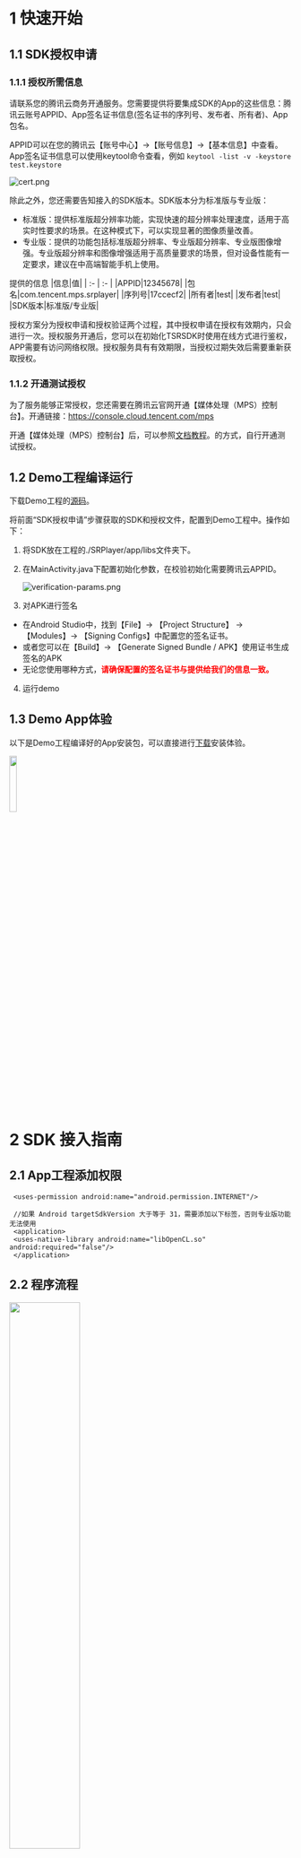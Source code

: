 # **1 快速开始**
## 1.1 **SDK授权申请**
### 1.1.1 **授权所需信息**
请联系您的腾讯云商务开通服务。您需要提供将要集成SDK的App的这些信息：腾讯云账号APPID、App签名证书信息(签名证书的序列号、发布者、所有者)、App包名。

APPID可以在您的腾讯云【账号中心】->【账号信息】->【基本信息】中查看。
App签名证书信息可以使用keytool命令查看，例如
```keytool -list -v -keystore test.keystore```

![cert.png](./docs/cert.png)

除此之外，您还需要告知接入的SDK版本。SDK版本分为标准版与专业版： 
* 标准版：提供标准版超分辨率功能，实现快速的超分辨率处理速度，适用于高实时性要求的场景。在这种模式下，可以实现显著的图像质量改善。 
* 专业版：提供的功能包括标准版超分辨率、专业版超分辨率、专业版图像增强。专业版超分辨率和图像增强适用于高质量要求的场景，但对设备性能有一定要求，建议在中高端智能手机上使用。

提供的信息
|信息|值|
| :- | :- |
|APPID|12345678|
|包名|com.tencent.mps.srplayer|
|序列号|17ccecf2|
|所有者|test|
|发布者|test|
|SDK版本|标准版/专业版|

授权方案分为授权申请和授权验证两个过程，其中授权申请在授权有效期内，只会进行一次。授权服务开通后，您可以在初始化TSRSDK时使用在线方式进行鉴权，APP需要有访问网络权限。授权服务具有有效期限，当授权过期失效后需要重新获取授权。

### 1.1.2 **开通测试授权**
为了服务能够正常授权，您还需要在腾讯云官网开通【媒体处理（MPS）控制台】。开通链接：https://console.cloud.tencent.com/mps

开通【媒体处理（MPS）控制台】后，可以参照[文档教程](https://doc.weixin.qq.com/doc/w3_AOcASwZGACk0FEPdUPJSfWATJijrR?scode=AJEAIQdfAAoiwZesQAAcEALgZGALo)。的方式，自行开通测试授权。

## 1.2 **Demo工程编译运行**

下载Demo工程的[源码](https://github.com/tencentyun/TSR/tree/main/demo/tsr-android-demo)。

将前面“SDK授权申请”步骤获取的SDK和授权文件，配置到Demo工程中。操作如下：

1. 将SDK放在工程的./SRPlayer/app/libs文件夹下。

2. 在MainActivity.java下配置初始化参数，在校验初始化需要腾讯云APPID。

   ![verification-params.png](./docs/verification-params.png)


3. 对APK进行签名
- 在Android Studio中，找到【File】-> 【Project Structure】 -> 【Modules】-> 【Signing Configs】中配置您的签名证书。
- 或者您可以在【Build】-> 【Generate Signed Bundle / APK】使用证书生成签名的APK
- 无论您使用哪种方式，<font color="red">**请确保配置的签名证书与提供给我们的信息一致。**</font>

4. 运行demo

## **1.3 Demo App体验**
以下是Demo工程编译好的App安装包，可以直接进行[下载](https://cg-sdk-1258344699.cos.ap-nanjing.myqcloud.com/tsr/pro-demo-android/MPSDemo_v0.5.6-12-f17f911_202411071807.apk)安装体验。

<img src=./docs/android-demo-qrcode.png width=16% />

# **2 SDK 接入指南**
## **2.1 App工程添加权限**
```
 <uses-permission android:name="android.permission.INTERNET"/>

 //如果 Android targetSdkVersion 大于等于 31，需要添加以下标签，否则专业版功能无法使用
 <application>
 <uses-native-library android:name="libOpenCL.so" android:required="false"/>
 </application>
```
## **2.2 程序流程**
<img src=./docs/tsr-work-flow.png width=50% />

### **2.2.1 TSRSdk**
[TSRSdk](https://tencentyun.github.io/TSR/android-docs/latest/com/tencent/mps/tie/api/TSRSdk.html)包括init和deInit两个方法。init方法用于初始化SDK，deInit方法用于释放资源。

1. 在线鉴权初始化TSRSdk，您需要传入**APPID和AUTH_ID**进行在线鉴权，还需要传入TSRSdk.TSRSdkLicenseVerifyResultCallback用于获取在线鉴权的结果。除此之外，还需要传入一个TSRLogger，用于获取SDK的日志。下面是示例代码：

```
    TSRSdkLicenseVerifyResultCallback callback = new TSRSdkLicenseVerifyResultCallback() {
    public void onTSRSdkLicenseVerifyResult(TSRSdkLicenseStatus status) {
        if (status == TSRSdkLicenseStatus.AVAILABLE) {
           // Creating TSRPass for super-resolution rendering
        } else {
           // Do something when the verification of sdk's license failed.
        }
    }
  };
  TSRSdk.getInstance().init(appId, authId, callback, logger);
```


2. 当您已经不需要使用TSRSdk时，需要调用TSRSdk的deInit方法，释放资源。<font color="red">**注意：在调用TSRSdk的deInit方法前，确保所有TSRPass已经释放资源，否则会有意想不到的问题。**</font>
```
  // If you have created TSRPass, you should release it before release TSRSdk.
  tsrPass.deInit();
  // Release resources when the TSRSdk object is no longer needed.
  TSRSdk.getInstance().deInit();
```

### **2.2.2 TSRPass**
[TSRPass](https://tencentyun.github.io/TSR/android-docs/latest/com/tencent/mps/tie/api/TSRPass.html) 是用于进行超分辨率渲染的类，在创建 TSRPass 时，您需要传入 TSRAlgorithmType 设置超分的算法类型。

**注意：TSRPass 不是线程安全的，必须在同一个线程中调用 TSRPass 的方法。**

在 TSRAlgorithmType 枚举中，有 STANDARD和PROFESSIONAL_HIGH_QUALITY两个算法运行模式：
1. **STANDARD（标准）模式**：提供快速的超分辨率处理速度，适用于高实时性要求的场景。在这种模式下，可以实现显著的图像质量改善。
2. **PROFESSIONAL_HIGH_QUALITY（专业版-高质量）模式**：确保了高图像质量，同时需要更高的设备性能。它适合于有高图像质量要求的场景，并推荐在中高端智能手机上使用。

它包括了 `init`, `reInit`, `render` 和 `deInit` 方法。在使用 TSRPass 前，您需要调用 `init` 方法进行初始化。如果需要在不创建新的 TSRPass 实例的情况下更新输入图像的尺寸或缩放比例，可以使用 `reInit` 方法。在使用结束后，您需要调用 `deInit` 方法释放资源。


以下是标准版超分代码示例：
```
// Create a TSRPass object using the constructor.
TSRPass tsrPass = new TSRPass(TSRPass.TSRAlgorithmType.STANDARD);

// The code below must be executed in the same glThread.
//----------------------GL Thread---------------------//

// Initialize TSRPass and set the input image width, height, and srRatio.
TSRPass.TSRInitStatusCode initStatus = tsrPass.init(inputWidth, inputHeight, srRatio);

if (initStatus == TSRPass.TSRInitStatusCode.SUCCESS) {
   // Optional: Set the brightness, saturation, contrast and sharpness levels.
   tsrPass.setParameters(52, 55, 60, 0);

   // Perform super-resolution rendering and get the enhanced texture ID.
   int outputTextureId = tsrPass.render(inputTextureId);

   // Reinitialize if there are changes in image dimensions or srRatio.
   TSRPass.TSRInitStatusCode reInitStatus = tsrPass.reInit(newInputWidth, newInputHeight, newSrRatio);
   if (reInitStatus == TSRPass.TSRInitStatusCode.SUCCESS) {
      outputTextureId = tsrPass.render(inputTextureId);
   } else {
      // Handle reinitialization failure
   }

   // Release resources when no longer needed.
   tsrPass.deInit();
} else {
   // Handle initialization failure
}

//----------------------GL Thread---------------------//
```

以下是专业版超分代码示例：
```
// Create a TSRPass object with the desired algorithm type.
TSRPass tsrPass = new TSRPass(TSRPass.TSRAlgorithmType.PROFESSIONAL_HIGH_QUALITY);

// Before initializing the TSRPass, configure the maximum input resolution for super-resolution processing.
// This configuration step is crucial as it helps to allocate memory and optimize performance.
// Here, we set the maximum resolution to 1920x1920 pixels.
TSRPass.TSRInitStatusCode configStatus = tsrPass.configureProSRMaxInputResolution(1920, 1920);

// The code below must be executed in the same glThread.
//----------------------GL Thread---------------------//

// Initialize TSRPass with the specified parameters.
TSRPass.TSRInitStatusCode initStatus = tsrPass.init(inputWidth, inputHeight, srRatio);

if (initStatus == TSRPass.TSRInitStatusCode.SUCCESS) {
   // Perform super-resolution rendering and get the enhanced texture ID.
   int outputTextureId = tsrPass.render(inputTextureId);

   // Reinitialize if there are changes in image dimensions or srRatio.
   TSRPass.TSRInitStatusCode reInitStatus = tsrPass.reInit(newInputWidth, newInputHeight, newSrRatio);
   if (reInitStatus == TSRPass.TSRInitStatusCode.SUCCESS) {
      outputTextureId = tsrPass.render(inputTextureId);
   } else {
      // Handle reinitialization failure
   }

   // Release resources when no longer needed.
   tsrPass.deInit();
} else {
   // Handle initialization failure
}

//----------------------GL Thread---------------------//
```

TSRPass类还提供了接口用于管理和优化超分辨率渲染过程中的专业版超分辨率（Pro SR）功能。以下是对这些接口的详细介绍：

1. **enableProSRAutoFallback(int consecutiveTimeoutFrames, int timeoutDurationMs, FallbackListener listener):**
   该方法用于启用超分辨率处理的自动回退机制，并设置相应的参数。此方法应在调用初始化方法之前调用。它配置了自动回退的参数，如果连续超时帧数超过指定的consecutiveTimeoutFrames，系统将触发回退。请注意，此方法仅在创建TSRPass时使用的算法类型不设置为STANDARD时生效。此外，可以提供一个回退监听器来处理回退事件。当触发回退时，将调用回退监听器的onFallback()方法，允许用户实现自定义行为以响应回退事件。

2. **disableProSRAutoFallback():**
   该方法用于禁用超分辨率处理的自动回退机制。此方法应在之前使用enableProSRAutoFallback启用的自动回退功能关闭后调用。一旦调用此方法，系统将不再根据配置的参数触发回退。

3. **benchmarkProSR(int inputWidth, int inputHeight, float srRatio):**
   该方法用于评估专业版算法的渲染时间消耗。此方法根据给定的输入尺寸评估专业版算法的执行时间（以毫秒为单位）。此方法不应在主线程上调用，因为它可能需要大约2到5秒才能完成。此方法仅在创建TSRPass时使用的算法类型不设置为STANDARD时生效。如果算法执行因任何原因失败，此方法将返回-1。

4. **forceProSRFallback(boolean enable):**
   该方法用于在专业版和标准算法之间切换。当enable为true时，系统将切换到标准算法；否则，将使用专业版算法。此方法仅在创建TSRPass时使用的算法类型不设置为STANDARD时生效。

这些接口为开发者提供了灵活的控制选项，以优化超分辨率渲染的性能和用户体验。

### **2.2.3 TIEPass**
[TIEPass](https://tencentyun.github.io/TSR/android-docs/latest/com/tencent/mps/tie/api/TIEPass.html) 是用于进行图像增强渲染的类，**只在专业版SDK可用**。在创建 TIEPass 时，您需要传入 TIEAlgorithmType 设置图像增强的算法类型。它包括 `init`, `reInit`, `render` 和 `deInit` 方法。在使用 TIEPass 前，您需要调用 `init` 方法进行初始化。如果需要在不创建新的 TIEPass 实例的情况下更新输入图像的尺寸，可以使用 `reInit` 方法。在使用结束后，您需要调用 `deInit` 方法释放资源。


**注意：TIEPass 不是线程安全的，必须在同一个线程中调用 TIEPass 的方法。**

以下是代码示例：
```
// Create a TIEPass object using the constructor.
TIEPass tiePass = new TIEPass(TIEPass.TIEAlgorithmType.PROFESSIONAL_HIGH_QUALITY);

// Before initializing the TIEPass, configure the maximum input resolution for super-resolution processing.
// This configuration step is crucial as it helps to allocate memory and optimize performance.
// Here, we set the maximum resolution to 1920x1920 pixels.
TIEInitStatusCode configStatus = tiePass.configureProIEMaxInputResolution(1920, 1920);


// The code below must be executed in the same glThread.
//----------------------GL Thread---------------------//

// Initialize TIEPass and set the input image width and height.
TIEPass.TIEInitStatusCode initStatus = tiePass.init(inputWidth, inputHeight);

if (initStatus == TIEPass.TIEInitStatusCode.SUCCESS) {
   // If the type of inputTexture is TextureOES, you must transform it to Texture2D.
   // Conversion code can be written according to actual requirements.
   
   // Perform image enhancement rendering on the input OpenGL texture and get the enhanced texture ID.
   int outputTextureId = tiePass.render(inputTextureId);
   
   // Reinitialize with new dimensions if needed.
   TIEPass.TIEInitStatusCode reInitStatus = tiePass.reInit(newInputWidth, newInputHeight);
   if (reInitStatus == TSRPass.TSRInitStatusCode.SUCCESS) {
      outputTextureId = tiePass.render(inputTextureId);
   } else {
      // Handle reinitialization failure
   }

   // Release resources when the TIEPass object is no longer needed.
   tiePass.deInit();
} else {
   // Handle initialization failure
}

//----------------------GL Thread---------------------//
```

TIEPass类提供了接口用于管理和优化图像增强过程中的专业版图像增强（Pro IE）功能。以下是对这些接口的详细介绍：

1. **enableProIEAutoFallback(int consecutiveTimeoutFrames, int timeoutDurationMs, FallbackListener listener):**
   该方法用于启用图像增强过程的自动回退机制，并设置相应的参数。此方法应在调用初始化方法之前调用。它配置了自动回退的参数，如果连续超时帧数超过指定的consecutiveTimeoutFrames，系统将触发回退。请注意，此方法仅在创建TIEPass时使用的算法类型不设置为STANDARD时生效。此外，可以提供一个回退监听器来处理回退事件。当触发回退时，将调用回退监听器的onFallback()方法，允许用户实现自定义行为以响应回退事件。

2. **disableProIEAutoFallback():**
   该方法用于禁用图像增强过程的自动回退机制。此方法应在之前使用enableProIEAutoFallback启用的自动回退功能关闭后调用。一旦调用此方法，系统将不再根据配置的参数触发回退。

3. **benchmarkProIE(int inputWidth, int inputHeight):**
   该方法用于评估专业版算法的渲染时间消耗。此方法根据给定的输入尺寸评估专业版算法的执行时间（以毫秒为单位）。此方法不应在主线程上调用，因为它可能需要大约2到5秒才能完成。此方法仅在创建TIEPass时使用的算法类型不设置为STANDARD时生效。如果算法执行因任何原因失败，此方法将返回-1。

4. **forceProIEFallback(boolean enable):**
   该方法用于在专业版和标准算法之间切换。当enable为true时，系统将切换到标准算法；否则，将使用专业版算法。此方法仅在创建TIEPass时使用的算法类型不设置为STANDARD时生效。

这些接口为开发者提供了灵活的控制选项，以优化图像增强过程的性能和用户体验。

### **2.2.4 TSRLogger**
[TSRLogger](https://tencentyun.github.io/TSR/android-docs/latest/com/tencent/mps/tie/api/TSRLogger.html)用于接收SDK内部的日志，请将这些日志写到文件，以便定位外网问题。

# **3 SDK API描述**
您可以点击连接查看TSRSDK的API文档，内含接口注释与调用示例。

[TSRSDK ANDROID API文档](https://tencentyun.github.io/TSR/android-docs/latest/index.html)


